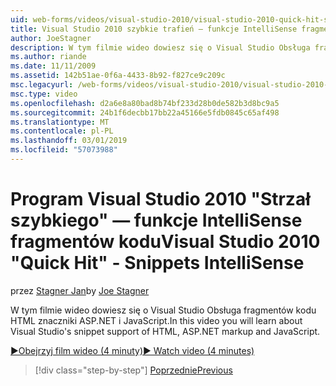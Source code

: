 ```yaml
---
uid: web-forms/videos/visual-studio-2010/visual-studio-2010-quick-hit-snippets-intellisense
title: Visual Studio 2010 szybkie trafień — funkcje IntelliSense fragmentów kodu | Dokumentacja firmy Microsoft
author: JoeStagner
description: W tym filmie wideo dowiesz się o Visual Studio Obsługa fragmentów kodu HTML znaczniki ASP.NET i JavaScript.
ms.author: riande
ms.date: 11/11/2009
ms.assetid: 142b51ae-0f6a-4433-8b92-f827ce9c209c
msc.legacyurl: /web-forms/videos/visual-studio-2010/visual-studio-2010-quick-hit-snippets-intellisense
msc.type: video
ms.openlocfilehash: d2a6e8a80bad8b74bf233d28b0de582b3d8bc9a5
ms.sourcegitcommit: 24b1f6decbb17bb22a45166e5fdb0845c65af498
ms.translationtype: MT
ms.contentlocale: pl-PL
ms.lasthandoff: 03/01/2019
ms.locfileid: "57073988"
---
```

<a name="visual-studio-2010-quick-hit---snippets-intellisense"></a><span data-ttu-id="1e435-103">Program Visual Studio 2010 "Strzał szybkiego" — funkcje IntelliSense fragmentów kodu</span><span class="sxs-lookup"><span data-stu-id="1e435-103">Visual Studio 2010 "Quick Hit" - Snippets IntelliSense</span></span>
====================
<span data-ttu-id="1e435-104">przez [Stagner Jan](https://github.com/JoeStagner)</span><span class="sxs-lookup"><span data-stu-id="1e435-104">by [Joe Stagner](https://github.com/JoeStagner)</span></span>

<span data-ttu-id="1e435-105">W tym filmie wideo dowiesz się o Visual Studio Obsługa fragmentów kodu HTML znaczniki ASP.NET i JavaScript.</span><span class="sxs-lookup"><span data-stu-id="1e435-105">In this video you will learn about Visual Studio's snippet support of HTML, ASP.NET markup and JavaScript.</span></span>

[<span data-ttu-id="1e435-106">&#9654;Obejrzyj film wideo (4 minuty)</span><span class="sxs-lookup"><span data-stu-id="1e435-106">&#9654; Watch video (4 minutes)</span></span>](https://channel9.msdn.com/Blogs/ASP-NET-Site-Videos/visual-studio-2010-quick-hit-snippets-intellisense)

> [!div class="step-by-step"]
> [<span data-ttu-id="1e435-107">Poprzednie</span><span class="sxs-lookup"><span data-stu-id="1e435-107">Previous</span></span>](visual-studio-2010-quick-hit-websites-instead-of-web-projects.md)
